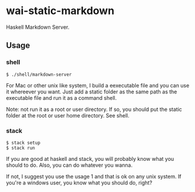 # wai-static-markdown

Haskell Markdown Server.

## Usage

### shell

```shell
$ ./shell/markdown-server
```

For Mac or other unix like system, I build a eexecutable file and you can use it whereever you want. Just add a static folder as the same path as the executable file and run it as a command shell.

Note: not run it as a root or user directory. If so, you should put the static folder at the root or user home directory. See shell.

### stack

```shell
$ stack setup
$ stack run
```

If you are good at haskell and stack, you will probably know what you should to do. Also, you can do whatever you wanna.

If not, I suggest you use the usage 1 and that is ok on any unix system. If you're a windows user, you know what you should do, right?
